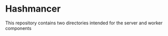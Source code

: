 # Hashmancer

This repository contains two directories intended for the server and worker components
